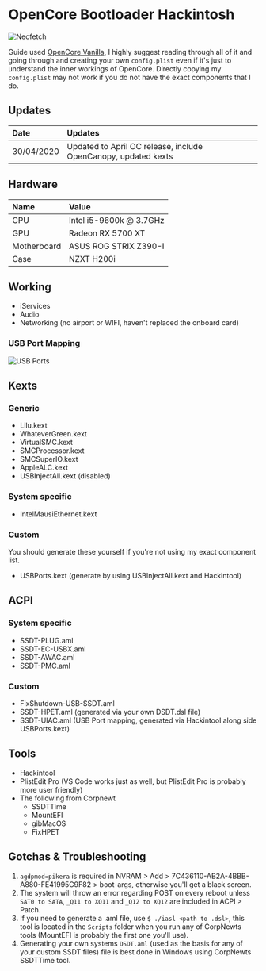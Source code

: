 # OpenCore Bootloader Hackintosh

![Neofetch](neofetch.png)

Guide used [OpenCore Vanilla](https://khronokernel.github.io/Opencore-Vanilla-Desktop-Guide/), I highly suggest reading through all of it and going through and creating your own `config.plist` even if it's just to understand the inner workings of OpenCore. Directly copying my `config.plist` may not work if you do not have the exact components that I do.

## Updates

| Date       | Updates                                                        |
| :--------- | :------------------------------------------------------------- |
| 30/04/2020 | Updated to April OC release, include OpenCanopy, updated kexts |

## Hardware

| Name        | Value                   |
| :---------- | :---------------------- |
| CPU         | Intel i5-9600k @ 3.7GHz |
| GPU         | Radeon RX 5700 XT       |
| Motherboard | ASUS ROG STRIX Z390-I   |
| Case        | NZXT H200i              |

## Working

- iServices
- Audio
- Networking (no airport or WIFI, haven't replaced the onboard card)

### USB Port Mapping

![USB Ports](usbports.jpeg)

## Kexts

### Generic

- Lilu.kext
- WhateverGreen.kext
- VirtualSMC.kext
- SMCProcessor.kext
- SMCSuperIO.kext
- AppleALC.kext
- USBInjectAll.kext (disabled)

### System specific

- IntelMausiEthernet.kext

### Custom

You should generate these yourself if you're not using my exact component list.

- USBPorts.kext (generate by using USBInjectAll.kext and Hackintool)

## ACPI

### System specific

- SSDT-PLUG.aml
- SSDT-EC-USBX.aml
- SSDT-AWAC.aml
- SSDT-PMC.aml

### Custom

- FixShutdown-USB-SSDT.aml
- SSDT-HPET.aml (generated via your own DSDT.dsl file)
- SSDT-UIAC.aml (USB Port mapping, generated via Hackintool along side USBPorts.kext)

## Tools

- Hackintool
- PlistEdit Pro (VS Code works just as well, but PlistEdit Pro is probably more user friendly)
- The following from Corpnewt
  - SSDTTime
  - MountEFI
  - gibMacOS
  - FixHPET

## Gotchas & Troubleshooting

1. `agdpmod=pikera` is required in NVRAM > Add > 7C436110-AB2A-4BBB-A880-FE41995C9F82 > boot-args, otherwise you'll get a black screen.
2. The system will throw an error regarding POST on every reboot unless `SAT0 to SATA`, `_Q11 to XQ11` and `_Q12 to XQ12` are included in ACPI > Patch.
3. If you need to generate a .aml file, use `$ ./iasl <path to .dsl>`, this tool is located in the `Scripts` folder when you run any of CorpNewts tools (MountEFI is probably the first one you'll use).
4. Generating your own systems `DSDT.aml` (used as the basis for any of your custom SSDT files) file is best done in Windows using CorpNewts SSDTTime tool.
